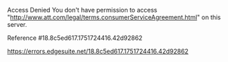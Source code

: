 Access Denied
You don't have permission to access "http://www.att.com/legal/terms.consumerServiceAgreement.html" on this server.

Reference #18.8c5ed617.1751724416.42d92862

https://errors.edgesuite.net/18.8c5ed617.1751724416.42d92862